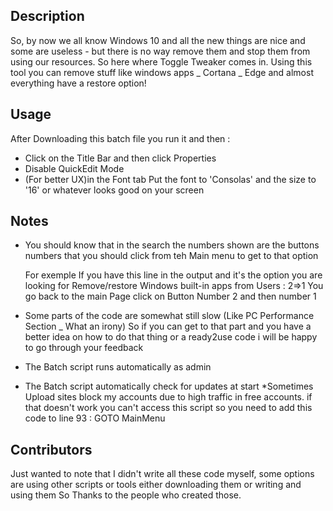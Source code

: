 ## Description

So, by now we all know Windows 10 and all the new things are nice and some are useless - but there is no way remove them and stop them from using our resources.
So here where Toggle Tweaker comes in.
Using this tool you can remove stuff like windows apps _ Cortana _ Edge
and almost everything have a restore option!


## Usage

After Downloading this batch file you run it and then :
* Click on the Title Bar and then click Properties
* Disable QuickEdit Mode
* (For better UX)in the Font tab Put the font to 'Consolas' and the size to '16' or whatever looks good on your screen




## Notes
* You should know that in the search the numbers shown are the buttons numbers that you should click from teh Main menu to get to that option

  For exemple If you have this line in the output and it's the option you are looking for
	  Remove/restore Windows built-in apps from Users : 2=>1
  You go back to the main Page click on Button Number 2 and then number 1


* Some parts of the code are somewhat still slow (Like PC Performance Section _ What an irony) 
  So if you can get to that part and you have a better idea on how to do that thing or a ready2use code i will be happy to go through your feedback
* The Batch script runs automatically as admin 
* The Batch script automatically check for updates at start
*Sometimes Upload sites block my accounts due to high traffic in free accounts. if that doesn't work you can't access this script so you need to add this code to line 93 : 
	  GOTO MainMenu



## Contributors

Just wanted to note that I didn't write all these code myself,
some options are using other scripts or tools either downloading them or writing and using them
So Thanks to the people who created those.
